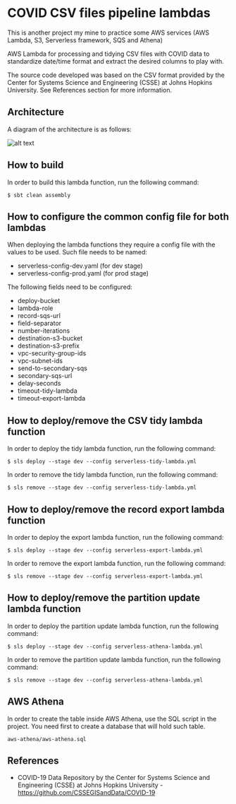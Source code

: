 # COVID CSV files pipeline lambdas

This is another project my mine to practice some AWS services (AWS Lambda, S3, Serverless framework, SQS and Athena)

AWS Lambda for processing and tidying CSV files with COVID data to standardize date/time format and extract the desired 
columns to play with.

The source code developed was based on the CSV format provided by the Center for Systems Science and Engineering (CSSE) at Johns Hopkins University. See References section for more information.

## Architecture

A diagram of the architecture is as follows:

![alt text](https://github.com/andersonkmi/covid-csv-tidy-lambda/raw/master/img/architecture.jpg "Architecture")

## How to build

In order to build this lambda function, run the following command:

```
$ sbt clean assembly
```

## How to configure the common config file for both lambdas

When deploying the lambda functions they require a config file with the values to be used. Such file needs to be named:

- serverless-config-dev.yaml (for dev stage)
- serverless-config-prod.yaml (for prod stage)

The following fields need to be configured:

- deploy-bucket
- lambda-role
- record-sqs-url
- field-separator
- number-iterations
- destination-s3-bucket
- destination-s3-prefix
- vpc-security-group-ids
- vpc-subnet-ids
- send-to-secondary-sqs
- secondary-sqs-url
- delay-seconds
- timeout-tidy-lambda
- timeout-export-lambda

## How to deploy/remove the CSV tidy lambda function

In order to deploy the tidy lambda function, run the following command:

```
$ sls deploy --stage dev --config serverless-tidy-lambda.yml
```

In order to remove the tidy lambda function, run the following command:

```
$ sls remove --stage dev --config serverless-tidy-lambda.yml
```

## How to deploy/remove the record export lambda function

In order to deploy the export lambda function, run the following command:

```
$ sls deploy --stage dev --config serverless-export-lambda.yml
```

In order to remove the export lambda function, run the following command:

```
$ sls remove --stage dev --config serverless-export-lambda.yml
```

## How to deploy/remove the partition update lambda function

In order to deploy the partition update lambda function, run the following command:

```
$ sls deploy --stage dev --config serverless-athena-lambda.yml
```

In order to remove the partition update lambda function, run the following command:

```
$ sls remove --stage dev --config serverless-athena-lambda.yml
```

## AWS Athena

In order to create the table inside AWS Athena, use the SQL script in the project. You need first to create a database that will hold such table.

```
aws-athena/aws-athena.sql
```

## References

- COVID-19 Data Repository by the Center for Systems Science and Engineering (CSSE) at Johns Hopkins University - https://github.com/CSSEGISandData/COVID-19